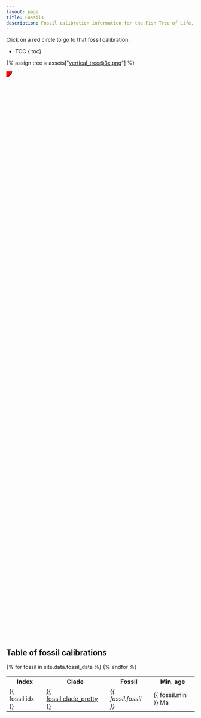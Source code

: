 ```yaml
---
layout: page
title: Fossils
description: Fossil calibration information for the Fish Tree of Life, including node placements, locality, and taxonomic authorities.
---
```


<style>
.svg-container {
    display: inline-block;
    position: relative;
    width: 100%;
    padding-bottom: 300%;
    vertical-align: middle;
    overflow: hidden;
    background-size: contain;
    background-image: url('{% asset vertical_tree@1x.png @optim @path %}');
}

@media
only screen and (-webkit-min-device-pixel-ratio: 1.25),
only screen and (   min--moz-device-pixel-ratio: 1.25),
only screen and (     -o-min-device-pixel-ratio: 5/4),
only screen and (        min-device-pixel-ratio: 1.25),
only screen and (                min-resolution: 1.25dppx) {
    .svg-container {
        background-image: url('{% asset vertical_tree@2x.png @optim @path %}');
    };
}

@media
only screen and (-webkit-min-device-pixel-ratio: 2.25),
only screen and (   min--moz-device-pixel-ratio: 2.25),
only screen and (     -o-min-device-pixel-ratio: 9/4),
only screen and (        min-device-pixel-ratio: 2.25),
only screen and (                min-resolution: 2.25dppx) {
    .svg-container {
        background-image: url('{% asset vertical_tree@3x.png @optim @path %}');
    };
}

.svg-content {
    display: inline-block;
    position: absolute;
    top: 0;
    left: 0;
}
</style>

Click on a red circle to go to that fossil calibration.

* TOC
{:toc}

{% assign tree = assets["vertical_tree@3x.png"] %}

<div class="svg-container">
<svg id="example1" xmlns="http://www.w3.org/2000/svg" xmlns:xlink="http://www.w3.org/1999/xlink" preserveAspectRatio="xMinYMin meet" class="svg-content" viewBox="0 0 {{ tree.dimensions.width }} {{ tree.dimensions.height }}">
{% for fossil in site.data.fossil_data %}
<a xlink:href="{{ "/fossils/" | append: fossil.slug | relative_url }}" class="svg-tooltip">
  <title>{{ fossil.fossil }} ({{ fossil.min }} Ma)</title>
  <circle cx="{{ fossil.devx }}" cy="{{ fossil.devy }}" r="15" fill="red" stroke="black" />
</a>
{% endfor %}
</svg>
</div>

## Table of fossil calibrations

<table>
<tr><th>Index</th><th>Clade</th><th>Fossil</th><th>Min. age</th></tr>
{% for fossil in site.data.fossil_data %}
<tr>
    <td>{{ fossil.idx }}</td>
    <td><a href="{{ "/fossils/" | append: fossil.slug | relative_url }}">{{ fossil.clade_pretty }}</a></td>
    <td><em>{{ fossil.fossil }}</em></td>
    <td>{{ fossil.min }} Ma</td>
</tr>
{% endfor %}
</table>
